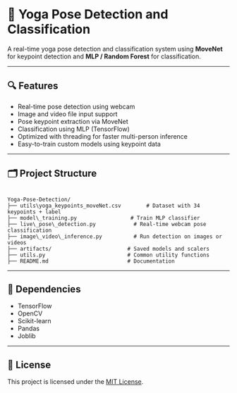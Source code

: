 # 🧘 Yoga Pose Detection and Classification

A real-time yoga pose detection and classification system using **MoveNet** for keypoint detection and **MLP / Random Forest** for classification.

---

## 🔍 Features

- Real-time pose detection using webcam
- Image and video file input support
- Pose keypoint extraction via MoveNet
- Classification using MLP (TensorFlow)
- Optimized with threading for faster multi-person inference
- Easy-to-train custom models using keypoint data

---

## 🗂️ Project Structure

```

Yoga-Pose-Detection/
├── utils\yoga_keypoints_moveNet.csv        # Dataset with 34 keypoints + label
├── model\_training.py                 # Train MLP classifier
├── live\_pose\_detection.py            # Real-time webcam pose classification
├── image\_video\_inference.py          # Run detection on images or videos
├── artifacts/                        # Saved models and scalers
├── utils.py                          # Common utility functions
├── README.md                         # Documentation

````

---

## 📌 Dependencies

* TensorFlow
* OpenCV
* Scikit-learn
* Pandas
* Joblib

---


## 📜 License

This project is licensed under the [MIT License](LICENSE).

```
